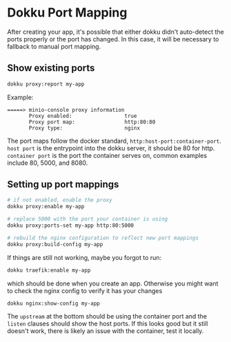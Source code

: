 # Dokku Port Mapping

After creating your app, it's possible that either dokku didn't auto-detect the ports properly or the port has changed. In this case, it will be necessary to fallback to manual port mapping.

## Show existing ports

```bash
dokku proxy:report my-app
```

Example:
```
=====> minio-console proxy information
       Proxy enabled:                 true
       Proxy port map:                http:80:80
       Proxy type:                    nginx
```

The port maps follow the docker standard, `http:host-port:container-port`. `host port` is the entrypoint into the dokku server, it should be 80 for http. `container port` is the port the container serves on, common examples include 80, 5000, and 8080.

## Setting up port mappings

```bash
# if not enabled, enable the proxy
dokku proxy:enable my-app

# replace 5000 with the port your container is using
dokku proxy:ports-set my-app http:80:5000

# rebuild the nginx configuration to reflect new port mappings
dokku proxy:build-config my-app
```

If things are still not working, maybe you forgot to run:
```bash
dokku traefik:enable my-app
```

which should be done when you create an app. Otherwise you might want to check the nginx config to verify it has your changes
```bash
dokku nginx:show-config my-app
```

The `upstream` at the bottom should be using the container port and the `listen` clauses should show the host ports. If this looks good but it still doesn't work, there is likely an issue with the container, test it locally.
